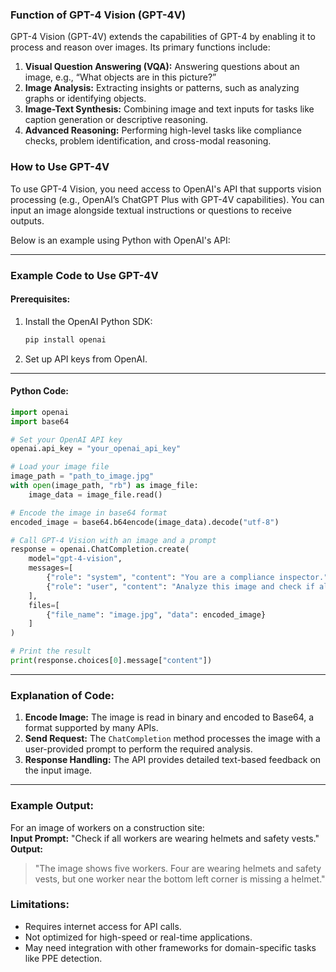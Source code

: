 ### **Function of GPT-4 Vision (GPT-4V)**  
GPT-4 Vision (GPT-4V) extends the capabilities of GPT-4 by enabling it to process and reason over images. Its primary functions include:  

1. **Visual Question Answering (VQA):** Answering questions about an image, e.g., “What objects are in this picture?”  
2. **Image Analysis:** Extracting insights or patterns, such as analyzing graphs or identifying objects.  
3. **Image-Text Synthesis:** Combining image and text inputs for tasks like caption generation or descriptive reasoning.  
4. **Advanced Reasoning:** Performing high-level tasks like compliance checks, problem identification, and cross-modal reasoning.

### **How to Use GPT-4V**  

To use GPT-4 Vision, you need access to OpenAI's API that supports vision processing (e.g., OpenAI’s ChatGPT Plus with GPT-4V capabilities). You can input an image alongside textual instructions or questions to receive outputs.

Below is an example using Python with OpenAI's API:  

---

### **Example Code to Use GPT-4V**  

#### Prerequisites:
1. Install the OpenAI Python SDK:
   ```bash
   pip install openai
   ```
2. Set up API keys from OpenAI.

---

#### Python Code:
```python
import openai
import base64

# Set your OpenAI API key
openai.api_key = "your_openai_api_key"

# Load your image file
image_path = "path_to_image.jpg"
with open(image_path, "rb") as image_file:
    image_data = image_file.read()

# Encode the image in base64 format
encoded_image = base64.b64encode(image_data).decode("utf-8")

# Call GPT-4 Vision with an image and a prompt
response = openai.ChatCompletion.create(
    model="gpt-4-vision",
    messages=[
        {"role": "system", "content": "You are a compliance inspector."},
        {"role": "user", "content": "Analyze this image and check if all workers are wearing helmets."}
    ],
    files=[
        {"file_name": "image.jpg", "data": encoded_image}
    ]
)

# Print the result
print(response.choices[0].message["content"])
```

---

### **Explanation of Code:**  
1. **Encode Image:** The image is read in binary and encoded to Base64, a format supported by many APIs.  
2. **Send Request:** The `ChatCompletion` method processes the image with a user-provided prompt to perform the required analysis.  
3. **Response Handling:** The API provides detailed text-based feedback on the input image.

---

### **Example Output:**  
For an image of workers on a construction site:  
**Input Prompt:** "Check if all workers are wearing helmets and safety vests."  
**Output:**  
> "The image shows five workers. Four are wearing helmets and safety vests, but one worker near the bottom left corner is missing a helmet."  

### **Limitations:**
- Requires internet access for API calls.
- Not optimized for high-speed or real-time applications.
- May need integration with other frameworks for domain-specific tasks like PPE detection.
